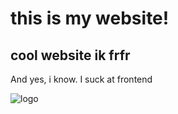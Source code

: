 # this is my website!
## cool website ik frfr

 And yes, i know. I suck at frontend

 ![logo](https://github.com/JayyDoesDev/personal-site/blob/main/.github/assets/ss.png?raw=true)
